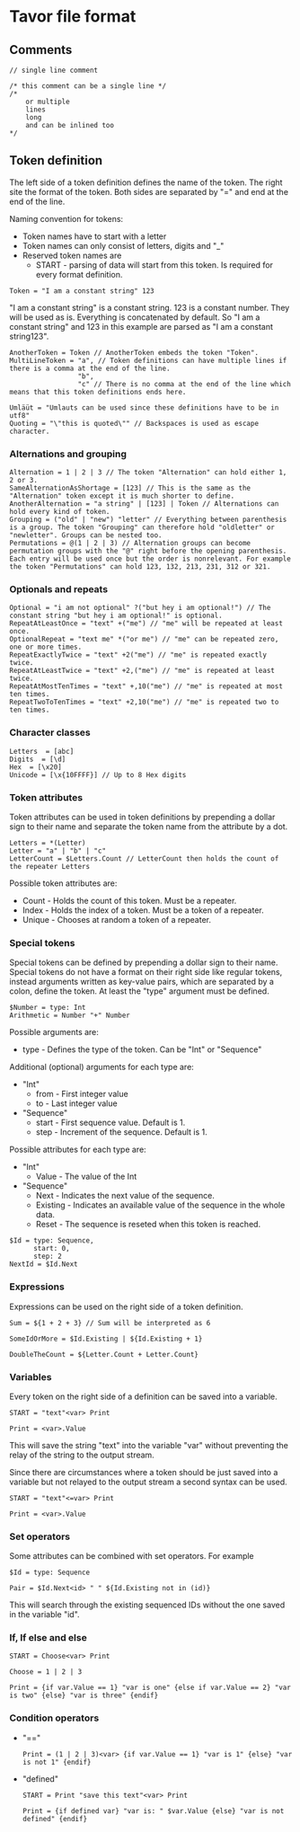 # Tavor file format

## Comments

```
// single line comment
```

```
/* this comment can be a single line */
/*
    or multiple
    lines
    long
    and can be inlined too
*/
```

## Token definition

The left side of a token definition defines the name of the token. The right site the format of the token. Both sides are separated by "=" and end at the end of the line.

Naming convention for tokens:
* Token names have to start with a letter
* Token names can only consist of letters, digits and "_"
* Reserved token names are
    * START - parsing of data will start from this token. Is required for every format definition.

```
Token = "I am a constant string" 123
```

"I am a constant string" is a constant string. 123 is a constant number. They will be used as is. Everything is concatenated by default. So "I am a constant string" and 123 in this example are parsed as "I am a constant string123".

```
AnotherToken = Token // AnotherToken embeds the token "Token".
MultiLineToken = "a", // Token definitions can have multiple lines if there is a comma at the end of the line.
                 "b",
                 "c" // There is no comma at the end of the line which means that this token definitions ends here.
```

```
Umläüt = "Umlauts can be used since these definitions have to be in utf8"
Quoting = "\"this is quoted\"" // Backspaces is used as escape character.
```

### Alternations and grouping

```
Alternation = 1 | 2 | 3 // The token "Alternation" can hold either 1, 2 or 3.
SameAlternationAsShortage = [123] // This is the same as the "Alternation" token except it is much shorter to define.
AnotherAlternation = "a string" | [123] | Token // Alternations can hold every kind of token.
Grouping = ("old" | "new") "letter" // Everything between parenthesis is a group. The token "Grouping" can therefore hold "oldletter" or "newletter". Groups can be nested too.
Permutations = @(1 | 2 | 3) // Alternation groups can become permutation groups with the "@" right before the opening parenthesis. Each entry will be used once but the order is nonrelevant. For example the token "Permutations" can hold 123, 132, 213, 231, 312 or 321.
```

### Optionals and repeats

```
Optional = "i am not optional" ?("but hey i am optional!") // The constant string "but hey i am optional!" is optional.
RepeatAtLeastOnce = "text" +("me") // "me" will be repeated at least once.
OptionalRepeat = "text me" *("or me") // "me" can be repeated zero, one or more times.
RepeatExactlyTwice = "text" +2("me") // "me" is repeated exactly twice.
RepeatAtLeastTwice = "text" +2,("me") // "me" is repeated at least twice.
RepeatAtMostTenTimes = "text" +,10("me") // "me" is repeated at most ten times.
RepeatTwoToTenTimes = "text" +2,10("me") // "me" is repeated two to ten times.
```

### Character classes

```
Letters  = [abc]
Digits  = [\d]
Hex  = [\x20]
Unicode = [\x{10FFFF}] // Up to 8 Hex digits
```

### Token attributes

Token attributes can be used in token definitions by prepending a dollar sign to their name and separate the token name from the attribute by a dot.

```
Letters = *(Letter)
Letter = "a" | "b" | "c"
LetterCount = $Letters.Count // LetterCount then holds the count of the repeater Letters
```

Possible token attributes are:
* Count - Holds the count of this token. Must be a repeater.
* Index - Holds the index of a token. Must be a token of a repeater.
* Unique - Chooses at random a token of a repeater.

### Special tokens

Special tokens can be defined by prepending a dollar sign to their name. Special tokens do not have a format on their right side like regular tokens, instead arguments written as key-value pairs, which are separated by a colon, define the token. At least the "type" argument must be defined.

```
$Number = type: Int
Arithmetic = Number "+" Number
```

Possible arguments are:
* type - Defines the type of the token. Can be "Int" or "Sequence"

Additional (optional) arguments for each type are:
* "Int"
    * from - First integer value
    * to - Last integer value
* "Sequence"
    * start - First sequence value. Default is 1.
    * step - Increment of the sequence. Default is 1.

Possible attributes for each type are:
* "Int"
    * Value - The value of the Int
* "Sequence"
    * Next - Indicates the next value of the sequence.
    * Existing - Indicates an available value of the sequence in the whole data.
    * Reset - The sequence is reseted when this token is reached.

```
$Id = type: Sequence,
      start: 0,
      step: 2
NextId = $Id.Next
```

### Expressions

Expressions can be used on the right side of a token definition.

```
Sum = ${1 + 2 + 3} // Sum will be interpreted as 6

SomeIdOrMore = $Id.Existing | ${Id.Existing + 1}

DoubleTheCount = ${Letter.Count + Letter.Count}
```

### Variables

Every token on the right side of a definition can be saved into a variable.


```
START = "text"<var> Print

Print = <var>.Value
```

This will save the string "text" into the variable "var" without preventing the relay of the string to the output stream.

Since there are circumstances where a token should be just saved into a variable but not relayed to the output stream a second syntax can be used.

```
START = "text"<=var> Print

Print = <var>.Value
```

### Set operators

Some attributes can be combined with set operators. For example

```
$Id = type: Sequence

Pair = $Id.Next<id> " " ${Id.Existing not in (id)}
```

This will search through the existing sequenced IDs without the one saved in the variable "id".

### If, If else and else

```
START = Choose<var> Print

Choose = 1 | 2 | 3

Print = {if var.Value == 1} "var is one" {else if var.Value == 2} "var is two" {else} "var is three" {endif}
```

### Condition operators

* "=="

  ```
  Print = (1 | 2 | 3)<var> {if var.Value == 1} "var is 1" {else} "var is not 1" {endif}
  ```

* "defined"

  ```
  START = Print "save this text"<var> Print

  Print = {if defined var} "var is: " $var.Value {else} "var is not defined" {endif}
  ```
